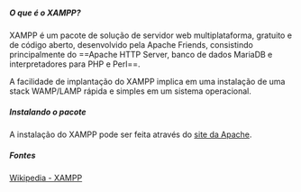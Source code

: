 ##### O que é o XAMPP?
XAMPP é um pacote de solução de servidor web multiplataforma, gratuito e de código aberto, desenvolvido pela Apache Friends, consistindo principalmente do ==Apache HTTP Server, banco de dados MariaDB e interpretadores para PHP e Perl==.

A facilidade de implantação do XAMPP implica em uma instalação de uma stack WAMP/LAMP rápida e simples em um sistema operacional.

##### Instalando o pacote
A instalação do XAMPP pode ser feita através do [site da Apache](https://www.apachefriends.org/pt_br/index.html).

##### Fontes
[Wikipedia - XAMPP](https://en.wikipedia.org/wiki/XAMPP)
